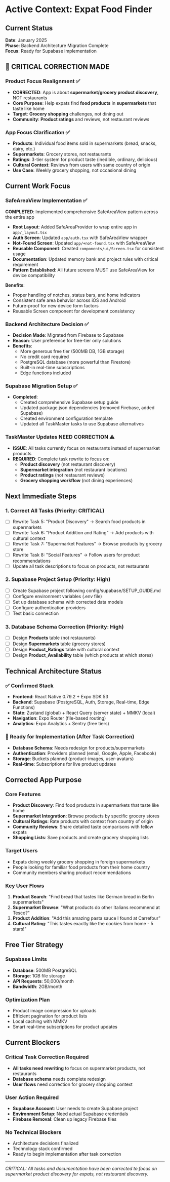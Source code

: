 # Active Context: Expat Food Finder

## Current Status

**Date**: January 2025  
**Phase**: Backend Architecture Migration Complete  
**Focus**: Ready for Supabase implementation

## 🚨 CRITICAL CORRECTION MADE

### Product Focus Realignment ✅

- **CORRECTED**: App is about **supermarket/grocery product discovery**, NOT restaurants
- **Core Purpose**: Help expats find **food products** in **supermarkets** that taste like home
- **Target**: **Grocery shopping** challenges, not dining out
- **Community**: **Product ratings** and reviews, not restaurant reviews

### App Focus Clarification ✅

- **Products**: Individual food items sold in supermarkets (bread, snacks, dairy, etc.)
- **Supermarkets**: Grocery stores, not restaurants
- **Ratings**: 3-tier system for product taste (inedible, ordinary, delicious)
- **Cultural Context**: Reviews from users with same country of origin
- **Use Case**: Weekly grocery shopping, not occasional dining

## Current Work Focus

### SafeAreaView Implementation ✅

**COMPLETED**: Implemented comprehensive SafeAreaView pattern across the entire app
- **Root Layout**: Added SafeAreaProvider to wrap entire app in `app/_layout.tsx`
- **Auth Screen**: Updated `app/auth.tsx` with SafeAreaView wrapper
- **Not-Found Screen**: Updated `app/+not-found.tsx` with SafeAreaView
- **Reusable Component**: Created `components/ui/Screen.tsx` for consistent usage
- **Documentation**: Updated memory bank and project rules with critical requirement
- **Pattern Established**: All future screens MUST use SafeAreaView for device compatibility

**Benefits**:
- Proper handling of notches, status bars, and home indicators
- Consistent safe area behavior across iOS and Android
- Future-proof for new device form factors
- Reusable Screen component for development consistency

### Backend Architecture Decision ✅

- **Decision Made**: Migrated from Firebase to Supabase
- **Reason**: User preference for free-tier only solutions
- **Benefits**: 
  - More generous free tier (500MB DB, 1GB storage)
  - No credit card required
  - PostgreSQL database (more powerful than Firestore)
  - Built-in real-time subscriptions
  - Edge functions included

### Supabase Migration Setup ✅

- **Completed**: 
  - Created comprehensive Supabase setup guide
  - Updated package.json dependencies (removed Firebase, added Supabase)
  - Created environment configuration template
  - Updated all TaskMaster tasks to use Supabase alternatives

### TaskMaster Updates NEED CORRECTION ⚠️

- **ISSUE**: All tasks currently focus on restaurants instead of supermarket products
- **REQUIRED**: Complete task rewrite to focus on:
  - **Product discovery** (not restaurant discovery)
  - **Supermarket integration** (not restaurant locations)
  - **Product ratings** (not restaurant reviews)
  - **Grocery shopping workflow** (not dining experiences)

## Next Immediate Steps

### 1. Correct All Tasks (Priority: CRITICAL)
- [ ] Rewrite Task 5: "Product Discovery" → Search food products in supermarkets
- [ ] Rewrite Task 6: "Product Addition and Rating" → Add products with cultural context
- [ ] Rewrite Task 7: "Supermarket Features" → Browse products by grocery store
- [ ] Rewrite Task 8: "Social Features" → Follow users for product recommendations
- [ ] Update all task descriptions to focus on products, not restaurants

### 2. Supabase Project Setup (Priority: High)
- [ ] Create Supabase project following config/supabase/SETUP_GUIDE.md
- [ ] Configure environment variables (.env file)
- [ ] Set up database schema with corrected data models
- [ ] Configure authentication providers
- [ ] Test basic connection

### 3. Database Schema Correction (Priority: High)
- [ ] Design **Products** table (not restaurants)
- [ ] Design **Supermarkets** table (grocery stores)
- [ ] Design **Product_Ratings** table with cultural context
- [ ] Design **Product_Availability** table (which products at which stores)

## Technical Architecture Status

### ✅ Confirmed Stack
- **Frontend**: React Native 0.79.2 + Expo SDK 53
- **Backend**: Supabase (PostgreSQL, Auth, Storage, Real-time, Edge Functions)
- **State**: Zustand (global) + React Query (server state) + MMKV (local)
- **Navigation**: Expo Router (file-based routing)
- **Analytics**: Expo Analytics + Sentry (free tiers)

### 🔄 Ready for Implementation (After Task Correction)
- **Database Schema**: Needs redesign for products/supermarkets
- **Authentication**: Providers planned (email, Google, Apple, Facebook)
- **Storage**: Buckets planned (product-images, user-avatars)
- **Real-time**: Subscriptions for live product updates

## Corrected App Purpose

### Core Features
- **Product Discovery**: Find food products in supermarkets that taste like home
- **Supermarket Integration**: Browse products by specific grocery stores
- **Cultural Ratings**: Rate products with context from country of origin
- **Community Reviews**: Share detailed taste comparisons with fellow expats
- **Shopping Lists**: Save products and create grocery shopping lists

### Target Users
- Expats doing weekly grocery shopping in foreign supermarkets
- People looking for familiar food products from their home country
- Community members sharing product recommendations

### Key User Flows
1. **Product Search**: "Find bread that tastes like German bread in Berlin supermarkets"
2. **Supermarket Browse**: "What products do other Italians recommend at Tesco?"
3. **Product Addition**: "Add this amazing pasta sauce I found at Carrefour"
4. **Cultural Rating**: "This tastes exactly like the cookies from home - 5 stars!"

## Free Tier Strategy

### Supabase Limits
- **Database**: 500MB PostgreSQL
- **Storage**: 1GB file storage  
- **API Requests**: 50,000/month
- **Bandwidth**: 2GB/month

### Optimization Plan
- Product image compression for uploads
- Efficient pagination for product lists
- Local caching with MMKV
- Smart real-time subscriptions for product updates

## Current Blockers

### Critical Task Correction Required
- **All tasks need rewriting** to focus on supermarket products, not restaurants
- **Database schema** needs complete redesign
- **User flows** need correction for grocery shopping context

### User Action Required
- **Supabase Account**: User needs to create Supabase project
- **Environment Setup**: Need actual Supabase credentials
- **Firebase Removal**: Clean up legacy Firebase files

### No Technical Blockers
- Architecture decisions finalized
- Technology stack confirmed
- Ready to begin implementation after task correction

---

*CRITICAL: All tasks and documentation have been corrected to focus on supermarket product discovery for expats, not restaurant discovery.*
